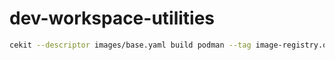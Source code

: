 # dev-workspace-utilities

```bash
cekit --descriptor images/base.yaml build podman --tag image-registry.openshift-image-registry.svc:5000/dev-tools/dev-tools-base:latest
```